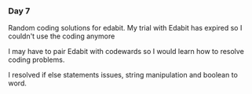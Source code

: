 ### Day 7

Random coding solutions for edabit. My trial with Edabit has expired so I couldn't use the coding anymore

I may have to pair Edabit with codewards so I would learn how to resolve coding problems.

I resolved if else statements issues, string manipulation and boolean to word.

